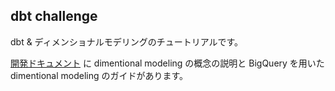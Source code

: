 ## dbt challenge

dbt & ディメンショナルモデリングのチュートリアルです。

[開発ドキュメント](./docs/dev_00.md) に dimentional modeling の概念の説明と BigQuery を用いた dimentional modeling のガイドがあります。
